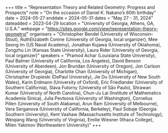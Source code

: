+++
title = "Representation Theory and Related Geometry: Progress and Prospects"
note = "On the occasion of Daniel K. Nakano’s 60th birthday"
date = 2024-05-27
enddate = 2024-05-31
dates = "May 27 - 31, 2024"
dateadded = 2023-04-29
location = "University of Georgia, Athens, GA, U.S.A."
webpage = "https://sites.google.com/view/representation-theory-geometry/"
organisers = "Christopher Bendel (University of Wisconsin–Stout), RuthElizabeth Conine (University of Georgia, local organizer), Mee Seong Im (US Naval Academy), Jonathan Kujawa (University of Oklahoma), Zongzhu Lin (Kansas State University), Laura Rider (University of Georgia, local organizer)"
speakers = "Pramod Achar (Louisiana State University), Paul Balmer (University of California, Los Angeles), David Benson (University of Aberdeen), Jon Brundan (University of Oregon), Jon Carlson (University of Georgia), Charlotte Chan (University of Michigan), Christopher Drupieski (DePaul University), Jie Du (University of New South Wales), Karin Erdmann (University of Oxford), Eric Friedlander (University of Southern California), Slava Futorny (University of São Paulo), Shrawan Kumar (University of North Carolina), Chun-Ju Lai (Institute of Mathematics Academia Sinica), Julia Pevtsova (University of Washington), Cornelius Pillen (University of South Alabama), Arun Ram (University of Melbourne), Vera Serganova (University of California, Berkeley), Paul Sobaje (Georgia Southern University), Kent Vashaw (Massachusetts Institute of Technology), Weiqiang Wang (University of Virginia), Emilie Wiesner (Ithaca College), Milen Yakimov (Northeastern University)"
+++
